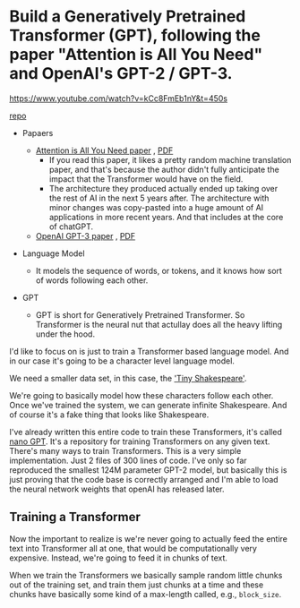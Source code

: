 # Build a Generatively Pretrained Transformer (GPT), following the paper "Attention is All You Need" and OpenAI's GPT-2 / GPT-3. 

https://www.youtube.com/watch?v=kCc8FmEb1nY&t=450s

[repo](https://github.com/karpathy/ng-video-lecture)

- Papaers
    - [Attention is All You Need paper](https://arxiv.org/abs/1706.03762) , [PDF](papers/1706.03762v7.pdf)
        - If you read this paper, it likes a pretty random machine translation paper, and that's because the author didn't fully anticipate the impact that the Transformer would have on the field.
        - The architecture they produced actually ended up taking over the rest of AI in the next 5 years after. The architecture with minor changes was copy-pasted into a huge amount of AI applications in more recent years. And that includes at the core of chatGPT.
    - [OpenAI GPT-3 paper](https://arxiv.org/abs/2005.14165) , [PDF](papers/2005.14165v4.pdf)


- Language Model
    - It models the sequence of words, or tokens, and it knows how sort of words following each other.
- GPT
    - GPT is short for Generatively Pretrained Transformer. So Transformer is the neural nut that actullay does all the heavy lifting under the hood.

I'd like to focus on is just to train a Transformer based language model. And in our case it's going to be a character level language model.

We need a smaller data set, in this case, the ['Tiny Shakespeare'](https://raw.githubusercontent.com/karpathy/char-rnn/master/data/tinyshakespeare/input.txt).

We're going to basically model how these characters follow each other. Once we've trained the system, we can generate infinite Shakespeare. And of course it's a fake thing that looks like Shakespeare.


I've already written this entire code to train these Transformers, it's called [nano GPT](https://github.com/karpathy/nanoGPT). It's a repository for training Transformers on any given text. There's many ways to train Transformers. This is a very simple implementation. Just 2 files of 300 lines of code. I've only so far reproduced the smallest 124M parameter GPT-2 model, but basically this is just proving that the code base is correctly arranged and I'm able to load the neural network weights that openAI has released later.


## Training a Transformer

Now the important to realize is we're never going to actually feed the entire text into Transformer all at one, that would be computationally very expensive. Instead, we're going to feed it in chunks of text.

When we train the Transformers we basically sample random little chunks out of the training set, and train them just chunks at a time and these chunks have basically some kind of a max-length called, e.g.,  `block_size`.
